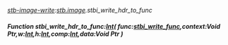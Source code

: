_[stb-image-write](../../modules/stb-image-write/stb-image-write-module.md):[stb.image](stb:stb-image.md).stbi\_write\_hdr\_to\_func_
##### Function stbi\_write\_hdr\_to\_func:[Int](../../modules/wonkey/wonkey-types-int.md)( func:[stbi_write_func](../../modules/stb-image-write/stb-image-stbi_write_func.md),context:Void Ptr,w:[Int](../../modules/wonkey/wonkey-types-int.md),h:[Int](../../modules/wonkey/wonkey-types-int.md),comp:[Int](../../modules/wonkey/wonkey-types-int.md),data:Void Ptr )
